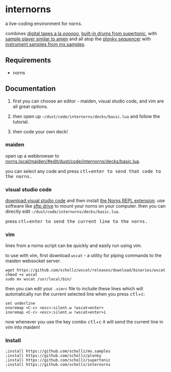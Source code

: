 # internorns

a live-coding environment for norns.

combines [digital tapes a la *oooooo*](https://llllllll.co/t/oooooo), [built-in drums from supertonic](https://llllllll.co/t/supertonic/), with [sample player similar to amen](https://llllllll.co/t/amen/) and all atop the [plonky sequencer](https://llllllll.co/t/plonky/) with [instrument samples from mx.samples](https://llllllll.co/t/mx-samples/).

## Requirements

- norns

## Documentation

1. first you can choose an editor - maiden, visual studio code, and vim are all great options.

2. then open up `~/dust/code/internorns/decks/basic.lua` and follow the tutorial.

3. then code your own deck!


### maiden

open up a webbrowser to [norns.local/maiden/#edit/dust/code/internorns/decks/basic.lua](norns.local/maiden/#edit/dust/code/internorns/decks/basic.lua).

you can select any code and press <kbd>ctl</kbd>+<kbd>enter</kdb> to send that code to the norns.

### visual studio code

[download visual studio code](https://code.visualstudio.com/) and then install [the Norns REPL extension](https://llllllll.co/t/norns-repl-vscode-extension/41382). use software like [sftp drive](https://www.nsoftware.com/sftp/drive/) to mount your norns on your computer. then you can directly edit `~/dust/code/internorns/decks/basic.lua`. 

press <kbd>ctl</kbd>+<kbd>enter</kdb> to send the current line to the norns.

### vim

lines from a norns script can be quickly and easily run using vim.

to use with vim, first download `wscat` - a utility for piping commands to the maiden websocket server.

```
wget https://github.com/schollz/wscat/releases/download/binaries/wscat
chmod +x wscat
sudo mv wscat /usr/local/bin/
```

then you can edit your `.vimrc` file to include these lines which will automatically run
the current selected line when you press <kbd>ctl</kbd>+<kbd>c</kbd>:

```vim
set underline
nnoremap <C-c> <esc>:silent.w !wscat<enter>
inoremap <C-c> <esc>:silent.w !wscat<enter>i
```

now whenever you use the key combo <kbd>ctl</kbd>+<kbd>c</kbd> it will send the current line in vim into maiden!


### Install

```
;install https://github.com/schollz/mx.samples
;install https://github.com/schollz/plonky
;install https://github.com/schollz/supertonic
;install https://github.com/schollz/internorns
```
